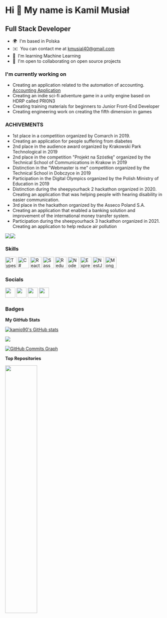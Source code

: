 Hi 👋 My name is Kamil Musiał
=============================

Full Stack Developer
--------------------

* 🌍  I'm based in Polska
* ✉️  You can contact me at [kmusial40@gmail.com](mailto:kmusial40@gmail.com)
* 🧠  I'm learning Machine Learning
* 🤝  I'm open to collaborating on open source projects

### I'm currently working on 
* Creating an application related to the automation of accounting. [Accounting Application](http://github.com/kamio90/accounting-application)
* Creating an indie sci-fi adventure game in a unity engine based on HDRP called PRI0N3 
* Creating training materials for beginners to Junior Front-End Developer 
* Creating engineering work on creating the fifth dimension in games 

### ACHIVEMENTS 
* 1st place in a competition organized by Comarch in 2019. 
* Creating an application for people suffering from diabetes 
* 2nd place in the audience award organized by Krakowski Park Technological in 2019 
* 2nd place in the competition "Projekt na Szóstkę" organized by the Technical School of Communications in Krakow in 2019 
* Distinction in the "Webmaster is me" competition organized by the Technical School in Dobczyce in 2019 
* Participation in the Digital Olympics organized by the Polish Ministry of Education in 2019 
* Distinction during the sheepyourhack 2 hackathon organized in 2020. Creating an application that was helping people with hearing disability in easier communication.
* 3rd place in the hackathon organized by the Asseco Poland S.A. 
* Creating an application that enabled a banking solution and improvement of the international money transfer system. 
* Participation during the sheepyourhack 3 hackathon organized in 2021. Creating an application to help reduce air pollution

<a href="https://www.github.com/kamio90" target="_blank" rel="noreferrer"><img
src="https://img.shields.io/github/followers/kamio90?logo=github&style=for-the-badge&color=f97316&labelColor=1c1917" /></a><a href="https://www.twitch.tv/kamio90" target="_blank" rel="noreferrer"><img
src="https://img.shields.io/twitch/status/kamio90?logo=twitchsx&style=for-the-badge&color=f97316&labelColor=1c1917&label=TWITCH+STATUS" /></a>

### Skills

<p align="left">
<a href="https://www.typescriptlang.org/" target="_blank" rel="noreferrer"><img src="https://raw.githubusercontent.com/danielcranney/readme-generator/main/public/icons/skills/typescript-colored.svg" width="36" height="36" alt="Typescript" /></a>
<a href="https://docs.microsoft.com/en-us/dotnet/csharp/" target="_blank" rel="noreferrer"><img src="https://raw.githubusercontent.com/danielcranney/readme-generator/main/public/icons/skills/csharp-colored.svg" width="36" height="36" alt="C#" /></a>
<a href="https://reactjs.org/" target="_blank" rel="noreferrer"><img src="https://raw.githubusercontent.com/danielcranney/readme-generator/main/public/icons/skills/react-colored.svg" width="36" height="36" alt="React" /></a>
<a href="https://sass-lang.com/" target="_blank" rel="noreferrer"><img src="https://raw.githubusercontent.com/danielcranney/readme-generator/main/public/icons/skills/sass-colored.svg" width="36" height="36" alt="Sass" /></a>
<a href="https://redux.js.org/" target="_blank" rel="noreferrer"><img src="https://raw.githubusercontent.com/danielcranney/readme-generator/main/public/icons/skills/redux-colored.svg" width="36" height="36" alt="Redux" /></a>
<a href="https://nodejs.org/en/" target="_blank" rel="noreferrer"><img src="https://raw.githubusercontent.com/danielcranney/readme-generator/main/public/icons/skills/nodejs-colored.svg" width="36" height="36" alt="NodeJS" /></a>
<a href="https://expressjs.com/" target="_blank" rel="noreferrer"><img src="https://raw.githubusercontent.com/danielcranney/readme-generator/main/public/icons/skills/express-colored.svg" width="36" height="36" alt="Express" /></a>
<a href="https://docs.nestjs.com/" target="_blank" rel="noreferrer"><img src="https://raw.githubusercontent.com/danielcranney/readme-generator/main/public/icons/skills/nestjs-colored.svg" width="36" height="36" alt="NestJS" /></a>
<a href="https://www.mongodb.com/" target="_blank" rel="noreferrer"><img src="https://raw.githubusercontent.com/danielcranney/readme-generator/main/public/icons/skills/mongodb-colored.svg" width="36" height="36" alt="MongoDB" /></a>
</p>


### Socials

<p align="left"> <a href="https://discord.com/users/kamio90" target="_blank" rel="noreferrer"><img src="https://raw.githubusercontent.com/danielcranney/readme-generator/main/public/icons/socials/discord.svg" width="32" height="32" /></a> <a href="https://www.github.com/kamio90" target="_blank" rel="noreferrer"><img src="https://raw.githubusercontent.com/danielcranney/readme-generator/main/public/icons/socials/github.svg" width="32" height="32" /></a> <a href="https://www.linkedin.com/in/kamilmusiał/" target="_blank" rel="noreferrer"><img src="https://raw.githubusercontent.com/danielcranney/readme-generator/main/public/icons/socials/linkedin.svg" width="32" height="32" /></a> <a href="https://www.twitch.tv/kamio90" target="_blank" rel="noreferrer"><img src="https://raw.githubusercontent.com/danielcranney/readme-generator/main/public/icons/socials/twitch.svg" width="32" height="32" /></a></p>

### Badges

<b>My GitHub Stats</b>

<a href="http://www.github.com/kamio90"><img src="https://github-readme-stats.vercel.app/api?username=kamio90&show_icons=true&hide=&count_private=true&title_color=22c55e&text_color=ffffff&icon_color=f97316&bg_color=1c1917&hide_border=true&show_icons=true" alt="kamio90's GitHub stats" /></a>

<a href="http://www.github.com/kamio90"><img src="https://github-readme-streak-stats.herokuapp.com/?user=kamio90&stroke=ffffff&background=1c1917&ring=22c55e&fire=22c55e&currStreakNum=ffffff&currStreakLabel=22c55e&sideNums=ffffff&sideLabels=ffffff&dates=ffffff&hide_border=true" /></a>

<a href="http://www.github.com/kamio90"><img src="https://activity-graph.herokuapp.com/graph?username=kamio90&bg_color=1c1917&color=ffffff&line=f97316&point=ffffff&area_color=1c1917&area=true&hide_border=true&custom_title=GitHub%20Commits%20Graph" alt="GitHub Commits Graph" /></a>

<b>Top Repositories</b>

<div width="100%" align="center"><a href="https://github.com/kamio90/accounting-application" align="left"><img align="left" width="45%" src="https://github-readme-stats.vercel.app/api/pin/?username=kamio90&repo=accounting-application&title_color=22c55e&text_color=ffffff&icon_color=f97316&bg_color=1c1917&hide_border=true&locale=en" /></a></div><br /><br /><br /><br /><br /><br /><br />
